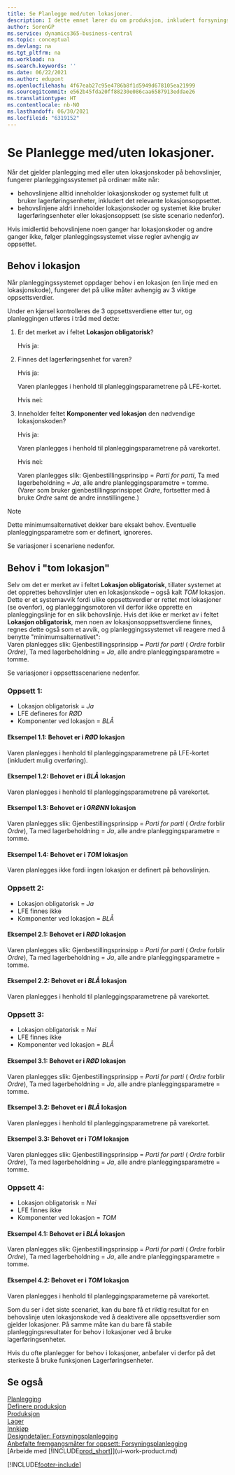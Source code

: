 ```yaml
---
title: Se Planlegge med/uten lokasjoner.
description: I dette emnet lærer du om produksjon, inkludert forsyningsplanlegging, i Business Central.
author: SorenGP
ms.service: dynamics365-business-central
ms.topic: conceptual
ms.devlang: na
ms.tgt_pltfrm: na
ms.workload: na
ms.search.keywords: ''
ms.date: 06/22/2021
ms.author: edupont
ms.openlocfilehash: 4f67eab27c95e4786b8f1d5949d678105ea21999
ms.sourcegitcommit: e562b45fda20ff88230e086caa6587913eddae26
ms.translationtype: HT
ms.contentlocale: nb-NO
ms.lasthandoff: 06/30/2021
ms.locfileid: "6319152"
---
```

# <a name="planning-with-or-without-locations"></a>Se Planlegge med/uten lokasjoner.
Når det gjelder planlegging med eller uten lokasjonskoder på behovslinjer, fungerer planleggingssystemet på ordinær måte når:  

-   behovslinjene alltid inneholder lokasjonskoder og systemet fullt ut bruker lagerføringsenheter, inkludert det relevante lokasjonsoppsettet.  
-   behovslinjene aldri inneholder lokasjonskoder og systemet ikke bruker lagerføringsenheter eller lokasjonsoppsett (se siste scenario nedenfor).  

Hvis imidlertid behovslinjene noen ganger har lokasjonskoder og andre ganger ikke, følger planleggingssystemet visse regler avhengig av oppsettet.  

## <a name="demand-at-location"></a>Behov i lokasjon  
Når planleggingssystemet oppdager behov i en lokasjon (en linje med en lokasjonskode), fungerer det på ulike måter avhengig av 3 viktige oppsettsverdier.  

Under en kjørsel kontrolleres de 3 oppsettsverdiene etter tur, og planleggingen utføres i tråd med dette:  

1.  Er det merket av i feltet **Lokasjon obligatorisk**?  

    Hvis ja:  

2.  Finnes det lagerføringsenhet for varen?  

    Hvis ja:  

    Varen planlegges i henhold til planleggingsparametrene på LFE-kortet.  

    Hvis nei:  

3.  Inneholder feltet **Komponenter ved lokasjon** den nødvendige lokasjonskoden?  

    Hvis ja:  

    Varen planlegges i henhold til planleggingsparametrene på varekortet.  

    Hvis nei:  

    Varen planlegges slik: Gjenbestillingsprinsipp =  *Parti for parti*, Ta med lagerbeholdning =  *Ja*, alle andre planleggingsparametre = tomme. (Varer som bruker gjenbestillingsprinsippet  *Ordre*, fortsetter med å bruke  *Ordre* samt de andre innstillingene.)  

> [!NOTE]  
>  Dette minimumsalternativet dekker bare eksakt behov. Eventuelle planleggingsparametre som er definert, ignoreres.  

Se variasjoner i scenariene nedenfor.  

## <a name="demand-at-blank-location"></a>Behov i "tom lokasjon"  
Selv om det er merket av i feltet **Lokasjon obligatorisk**, tillater systemet at det opprettes behovslinjer uten en lokasjonskode – også kalt *TOM* lokasjon. Dette er et systemavvik fordi ulike oppsettsverdier er rettet mot lokasjoner (se ovenfor), og planleggingsmotoren vil derfor ikke opprette en planleggingslinje for en slik behovslinje. Hvis det ikke er merket av i feltet **Lokasjon obligatorisk**, men noen av lokasjonsoppsettsverdiene finnes, regnes dette også som et avvik, og planleggingssystemet vil reagere med å benytte "minimumsalternativet":   
Varen planlegges slik: Gjenbestillingsprinsipp =  *Parti for parti* ( *Ordre* forblir *Ordre)*, Ta med lagerbeholdning =  *Ja*, alle andre planleggingsparametre = tomme.  

Se variasjoner i oppsettsscenariene nedenfor.  

### <a name="setup-1"></a>Oppsett 1:  

-   Lokasjon obligatorisk = *Ja*  
-   LFE defineres for  *RØD*  
-   Komponenter ved lokasjon =  *BLÅ*  

#### <a name="case-11-demand-is-at--red-location"></a>Eksempel 1.1: Behovet er i  *RØD* lokasjon  

Varen planlegges i henhold til planleggingsparametrene på LFE-kortet (inkludert mulig overføring).  

#### <a name="case-12-demand-is-at--blue-location"></a>Eksempel 1.2: Behovet er i  *BLÅ* lokasjon  

Varen planlegges i henhold til planleggingsparametrene på varekortet.  

#### <a name="case-13-demand-is-at--green-location"></a>Eksempel 1.3: Behovet er i  *GRØNN* lokasjon  

Varen planlegges slik: Gjenbestillingsprinsipp =  *Parti for parti* ( *Ordre* forblir  *Ordre*), Ta med lagerbeholdning =  *Ja*, alle andre planleggingsparametre = tomme.  

#### <a name="case-14-demand-is-at--blank-location"></a>Eksempel 1.4: Behovet er i  *TOM* lokasjon  

Varen planlegges ikke fordi ingen lokasjon er definert på behovslinjen.  

### <a name="setup-2"></a>Oppsett 2:  

-   Lokasjon obligatorisk = *Ja*  
-   LFE finnes ikke  
-   Komponenter ved lokasjon =  *BLÅ*  

#### <a name="case-21-demand-is-at--red-location"></a>Eksempel 2.1: Behovet er i  *RØD* lokasjon  

Varen planlegges slik: Gjenbestillingsprinsipp =  *Parti for parti* ( *Ordre* forblir  *Ordre*), Ta med lagerbeholdning =  *Ja*, alle andre planleggingsparametre = tomme.  

#### <a name="case-22-demand-is-at--blue-location"></a>Eksempel 2.2: Behovet er i  *BLÅ* lokasjon  

Varen planlegges i henhold til planleggingsparametrene på varekortet.  

### <a name="setup-3"></a>Oppsett 3:  

-   Lokasjon obligatorisk = *Nei*  
-   LFE finnes ikke  
-   Komponenter ved lokasjon =  *BLÅ*  

#### <a name="case-31-demand-is-at--red-location"></a>Eksempel 3.1: Behovet er i  *RØD* lokasjon  

Varen planlegges slik: Gjenbestillingsprinsipp =  *Parti for parti* ( *Ordre* forblir  *Ordre*), Ta med lagerbeholdning =  *Ja*, alle andre planleggingsparametre = tomme.  

#### <a name="case-32-demand-is-at--blue-location"></a>Eksempel 3.2: Behovet er i  *BLÅ* lokasjon  

Varen planlegges i henhold til planleggingsparametrene på varekortet.  

#### <a name="case-33-demand-is-at--blank-location"></a>Eksempel 3.3: Behovet er i  *TOM* lokasjon  

Varen planlegges slik: Gjenbestillingsprinsipp =  *Parti for parti* ( *Ordre* forblir  *Ordre*), Ta med lagerbeholdning =  *Ja*, alle andre planleggingsparametre = tomme.  

### <a name="setup-4"></a>Oppsett 4:  

-   Lokasjon obligatorisk = *Nei*  
-   LFE finnes ikke  
-   Komponenter ved lokasjon =  *TOM*  

#### <a name="case-41-demand-is-at--blue-location"></a>Eksempel 4.1: Behovet er i  *BLÅ* lokasjon  

Varen planlegges slik: Gjenbestillingsprinsipp =  *Parti for parti* ( *Ordre* forblir  *Ordre*), Ta med lagerbeholdning =  *Ja*, alle andre planleggingsparametre = tomme.  

#### <a name="case-42-demand-is-at--blank-location"></a>Eksempel 4.2: Behovet er i  *TOM* lokasjon  

Varen planlegges i henhold til planleggingsparameterne på varekortet.  

Som du ser i det siste scenariet, kan du bare få et riktig resultat for en behovslinje uten lokasjonskode ved å deaktivere alle oppsettsverdier som gjelder lokasjoner. På samme måte kan du bare få stabile planleggingsresultater for behov i lokasjoner ved å bruke lagerføringsenheter.  

Hvis du ofte planlegger for behov i lokasjoner, anbefaler vi derfor på det sterkeste å bruke funksjonen Lagerføringsenheter.  

## <a name="see-also"></a>Se også
[Planlegging](production-planning.md)    
[Definere produksjon](production-configure-production-processes.md)  
[Produksjon](production-manage-manufacturing.md)    
[Lager](inventory-manage-inventory.md)  
[Innkjøp](purchasing-manage-purchasing.md)  
[Designdetaljer: Forsyningsplanlegging](design-details-supply-planning.md)   
[Anbefalte fremgangsmåter for oppsett: Forsyningsplanlegging](setup-best-practices-supply-planning.md)  
[Arbeide med [!INCLUDE[prod_short](includes/prod_short.md)]](ui-work-product.md)  


[!INCLUDE[footer-include](includes/footer-banner.md)]